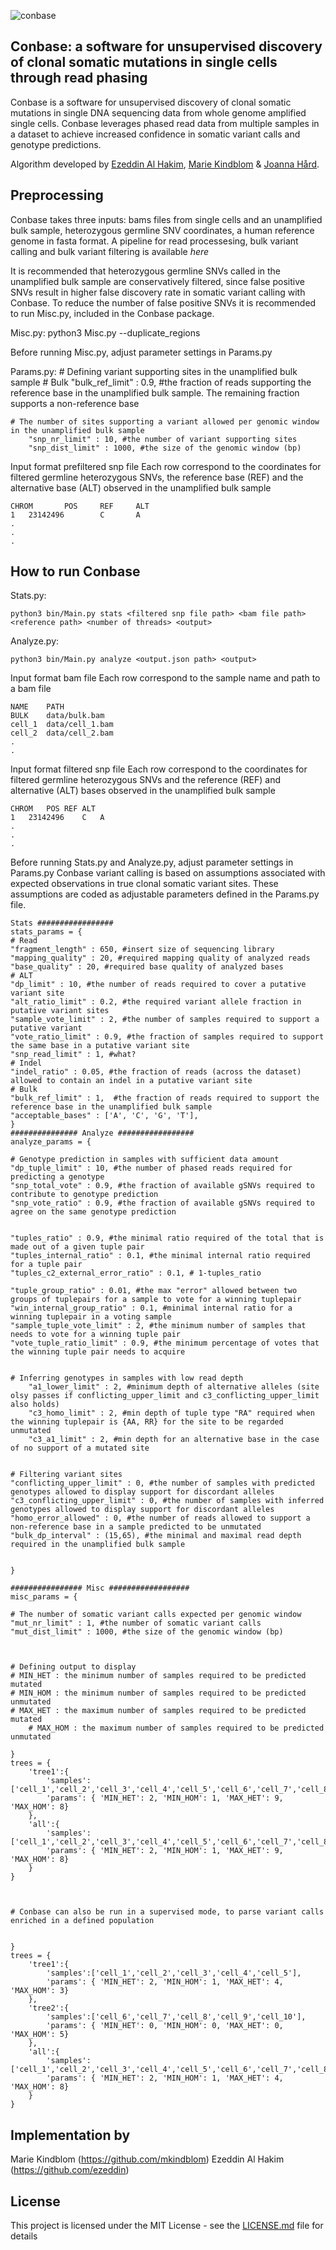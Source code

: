 ![conbase](https://raw.githubusercontent.com/conbase/conbase/master/conbase_logo.png)

## Conbase: a software for unsupervised discovery of clonal somatic mutations in single cells through read phasing
 
Conbase is a software for unsupervised discovery of clonal somatic mutations in single DNA sequencing data from whole genome amplified single cells. Conbase leverages phased read data from multiple samples in a dataset to achieve increased confidence in somatic variant calls and genotype predictions.

Algorithm developed by [Ezeddin Al Hakim](https://github.com/ezeddin), [Marie Kindblom](https://github.com/mkindblom) & [Joanna Hård](https://github.com/joannahard).


## Preprocessing

Conbase takes three inputs: bams files from single cells and an unamplified bulk sample, heterozygous germline SNV coordinates, a human reference genome in fasta format. A pipeline for read processesing, bulk variant calling and bulk variant filtering is available *here*

It is recommended that heterozygous germline SNVs called in the unamplified bulk sample are conservatively filtered, since false positive SNVs result in higher false discovery rate in somatic variant calling with Conbase. To reduce the number of false positive SNVs it is recommended to run Misc.py, included in the Conbase package.

Misc.py:
	python3 Misc.py --duplicate_regions <prefiltered snp file> <bulk bam path> <reference path> <number of threads> <filtered snp file>


Before running Misc.py, adjust parameter settings in Params.py

Params.py:
	# Defining variant supporting sites in the unamplified bulk sample
        # Bulk
	"bulk_ref_limit" : 0.9,  #the fraction of reads supporting the reference base in the unamplified bulk sample. The remaining fraction supports a non-reference base

	# The number of sites supporting a variant allowed per genomic window in the unamplified bulk sample
        "snp_nr_limit" : 10, #the number of variant supporting sites
        "snp_dist_limit" : 1000, #the size of the genomic window (bp)

Input format prefiltered snp file
Each row correspond to the coordinates for filtered germline heterozygous SNVs, the reference base (REF) and the alternative base (ALT) observed in the unamplified bulk sample

    CHROM       POS     REF     ALT
    1   23142496        C       A
    .
    .
    .



## How to run Conbase

Stats.py:   

    python3 bin/Main.py stats <filtered snp file path> <bam file path> <reference path> <number of threads> <output>


Analyze.py: 

    python3 bin/Main.py analyze <output.json path> <output>
    

Input format bam file
Each row correspond to the sample name and path to a bam file

    NAME	PATH
    BULK	data/bulk.bam
    cell_1	data/cell_1.bam
    cell_2	data/cell_2.bam
    .
    .


Input format filtered snp file
Each row correspond to the coordinates for filtered germline heterozygous SNVs and the reference (REF) and alternative (ALT) bases observed in the unamplified bulk sample

    CHROM	POS	REF	ALT
    1	23142496	C	A
    .
    .
    .


Before running Stats.py and Analyze.py, adjust parameter settings in Params.py
Conbase variant calling is based on assumptions associated with expected observations in true clonal somatic variant sites. These assumptions are coded as adjustable parameters defined in the Params.py file.



	Stats #################
	stats_params = {
	# Read
	"fragment_length" : 650, #insert size of sequencing library
	"mapping_quality" : 20, #required mapping quality of analyzed reads
	"base_quality" : 20, #required base quality of analyzed bases
	# ALT
	"dp_limit" : 10, #the number of reads required to cover a putative variant site
	"alt_ratio_limit" : 0.2, #the required variant allele fraction in putative variant sites
	"sample_vote_limit" : 2, #the number of samples required to support a putative variant
	"vote_ratio_limit" : 0.9, #the fraction of samples required to support the same base in a putative variant site
	"snp_read_limit" : 1, #what?
	# Indel
	"indel_ratio" : 0.05, #the fraction of reads (across the dataset) allowed to contain an indel in a putative variant site
	# Bulk
	"bulk_ref_limit" : 1,  #the fraction of reads required to support the reference base in the unamplified bulk sample
	"acceptable_bases" : ['A', 'C', 'G', 'T'],
	}
	############### Analyze #################
	analyze_params = {
	
	# Genotype prediction in samples with sufficient data amount
	"dp_tuple_limit" : 10, #the number of phased reads required for predicting a genotype
	"snp_total_vote" : 0.9, #the fraction of available gSNVs required to contribute to genotype prediction
	"snp_vote_ratio" : 0.9, #the fraction of available gSNVs required to agree on the same genotype prediction
        

	"tuples_ratio" : 0.9, #the minimal ratio required of the total that is made out of a given tuple pair
	"tuples_internal_ratio" : 0.1, #the minimal internal ratio required for a tuple pair
	"tuples_c2_external_error_ratio" : 0.1, # 1-tuples_ratio

	"tuple_group_ratio" : 0.01, #the max "error" allowed between two groups of tuplepairs for a sample to vote for a winning tuplepair
	"win_internal_group_ratio" : 0.1, #minimal internal ratio for a winning tuplepair in a voting sample
	"sample_tuple_vote_limit" : 2, #the minimum number of samples that needs to vote for a winning tuple pair
	"vote_tuple_ratio_limit" : 0.9, #the minimum percentage of votes that the winning tuple pair needs to acquire


	# Inferring genotypes in samples with low read depth
        "a1_lower_limit" : 2, #minimum depth of alternative alleles (site olsy passes if conflicting_upper_limit and c3_conflicting_upper_limit also holds)
        "c3_homo_limit" : 2, #min depth of tuple type "RA" required when the winning tuplepair is {AA, RR} for the site to be regarded unmutated
        "c3_a1_limit" : 2, #min depth for an alternative base in the case of no support of a mutated site


	# Filtering variant sites
	"conflicting_upper_limit" : 0, #the number of samples with predicted genotypes allowed to display support for discordant alleles
	"c3_conflicting_upper_limit" : 0, #the number of samples with inferred genotypes allowed to display support for discordant alleles
	"homo_error_allowed" : 0, #the number of reads allowed to support a non-reference base in a sample predicted to be unmutated
	"bulk_dp_interval" : (15,65), #the minimal and maximal read depth required in the unamplified bulk sample


	}

	################ Misc ##################
	misc_params = {
	
	# The number of somatic variant calls expected per genomic window
	"mut_nr_limit" : 1, #the number of somatic variant calls
	"mut_dist_limit" : 1000, #the size of the genomic window (bp)



	# Defining output to display
	# MIN_HET : the minimum number of samples required to be predicted mutated
	# MIN_HOM : the minimum number of samples required to be predicted unmutated
	# MAX_HET : the maximum number of samples required to be predicted mutated
        # MAX_HOM : the maximum number of samples required to be predicted unmutated

	}
	trees = {
	    'tree1':{
	        'samples':['cell_1','cell_2','cell_3','cell_4','cell_5','cell_6','cell_7','cell_8','cell_9','cell_10'],
	        'params': { 'MIN_HET': 2, 'MIN_HOM': 1, 'MAX_HET': 9, 'MAX_HOM': 8}
	    },
	    'all':{
	        'samples':['cell_1','cell_2','cell_3','cell_4','cell_5','cell_6','cell_7','cell_8','cell_9','cell_10'],
	        'params': { 'MIN_HET': 2, 'MIN_HOM': 1, 'MAX_HET': 9, 'MAX_HOM': 8}
	    }
	}



	# Conbase can also be run in a supervised mode, to parse variant calls enriched in a defined population


	}
	trees = {
	    'tree1':{
	        'samples':['cell_1','cell_2','cell_3','cell_4','cell_5'],
	        'params': { 'MIN_HET': 2, 'MIN_HOM': 1, 'MAX_HET': 4, 'MAX_HOM': 3}
	    },
	    'tree2':{
	        'samples':['cell_6','cell_7','cell_8','cell_9','cell_10'],
	        'params': { 'MIN_HET': 0, 'MIN_HOM': 0, 'MAX_HET': 0, 'MAX_HOM': 5}
	    },
	    'all':{
	        'samples':['cell_1','cell_2','cell_3','cell_4','cell_5','cell_6','cell_7','cell_8','cell_9','cell_10'],
	        'params': { 'MIN_HET': 2, 'MIN_HOM': 1, 'MAX_HET': 4, 'MAX_HOM': 8}
	    }
	}




## Implementation by
Marie Kindblom (https://github.com/mkindblom)
Ezeddin Al Hakim (https://github.com/ezeddin)


## License

This project is licensed under the MIT License - see the [LICENSE.md](LICENSE.md) file for details
